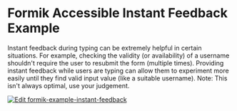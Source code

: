 # Formik Accessible Instant Feedback Example

Instant feedback during typing can be extremely helpful in certain situations. For example, checking the validity (or availability) of a username shouldn't require the user to resubmit the form (multiple times). Providing instant feedback while users are typing can allow them to experiment more easily until they find valid input value (like a suitable username). Note: This isn't always optimal, use your judgement.

[![Edit formik-example-instant-feedback](https://codesandbox.io/static/img/play-codesandbox.svg)](https://codesandbox.io/s/github/chmac14789/formik/tree/master/examples/instant-feedback?fontsize=14&hidenavigation=1&theme=dark)
